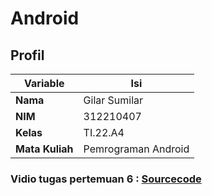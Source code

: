 # Android
## Profil
| Variable | Isi |
| -------- | --- |
| **Nama** | Gilar Sumilar |
| **NIM** | 312210407 |
| **Kelas** | TI.22.A4 |
| **Mata Kuliah** | Pemrograman Android |

### Vidio tugas pertemuan 6 : [Sourcecode](https://drive.google.com/drive/folders/1c6yRU-d1Xa0UIBP04TY-FIB7L1xEMNfp)



